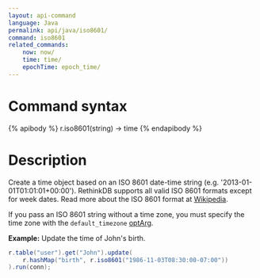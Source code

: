 ```yaml
---
layout: api-command
language: Java
permalink: api/java/iso8601/
command: iso8601
related_commands:
    now: now/
    time: time/
    epochTime: epoch_time/
---
```


# Command syntax #

{% apibody %}
r.iso8601(string) &rarr; time
{% endapibody %}

# Description #

Create a time object based on an ISO 8601 date-time string (e.g. '2013-01-01T01:01:01+00:00'). RethinkDB supports all valid ISO 8601 formats except for week dates. Read more about the ISO 8601 format at [Wikipedia](http://en.wikipedia.org/wiki/ISO_8601).

If you pass an ISO 8601 string without a time zone, you must specify the time zone with the `default_timezone` [optArg](/api/java/optarg).

__Example:__ Update the time of John's birth.

```java
r.table("user").get("John").update(
    r.hashMap("birth", r.iso8601("1986-11-03T08:30:00-07:00"))
).run(conn);
```


